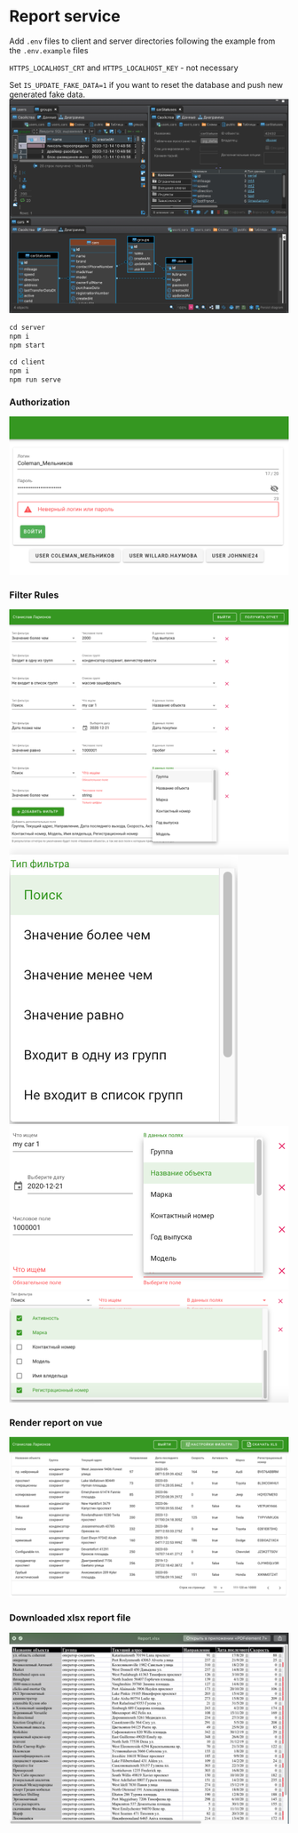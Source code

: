 # Report service
Add ``.env`` files to client and server directories following the example from the ``.env.example`` files

``HTTPS_LOCALHOST_CRT`` and ``HTTPS_LOCALHOST_KEY`` - not necessary

Set ``IS_UPDATE_FAKE_DATA=1`` if you want to reset the database and push new generated fake data.
![8](assets/8.png)
```
cd server
npm i
npm start
```

```
cd client
npm i
npm run serve
```
### Authorization
![1](assets/1.png)
### Filter Rules
![2](assets/2.png)
![3](assets/3.png)
![4](assets/4.png)
![5](assets/5.png)
### Render report on vue
![6](assets/6.png)
### Downloaded xlsx report file
![7](assets/7.png)